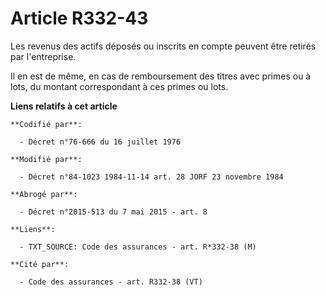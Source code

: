 # Article R332-43

Les revenus des actifs déposés ou inscrits en compte peuvent être retirés par l'entreprise.

Il en est de même, en cas de remboursement des titres avec primes ou à lots, du montant correspondant à ces primes ou lots.

**Liens relatifs à cet article**

	**Codifié par**:

	  - Décret n°76-666 du 16 juillet 1976

	**Modifié par**:

	  - Décret n°84-1023 1984-11-14 art. 28 JORF 23 novembre 1984

	**Abrogé par**:

	  - Décret n°2015-513 du 7 mai 2015 - art. 8

	**Liens**:

	  - TXT_SOURCE: Code des assurances - art. R*332-38 (M)

	**Cité par**:

	  - Code des assurances - art. R332-38 (VT)

